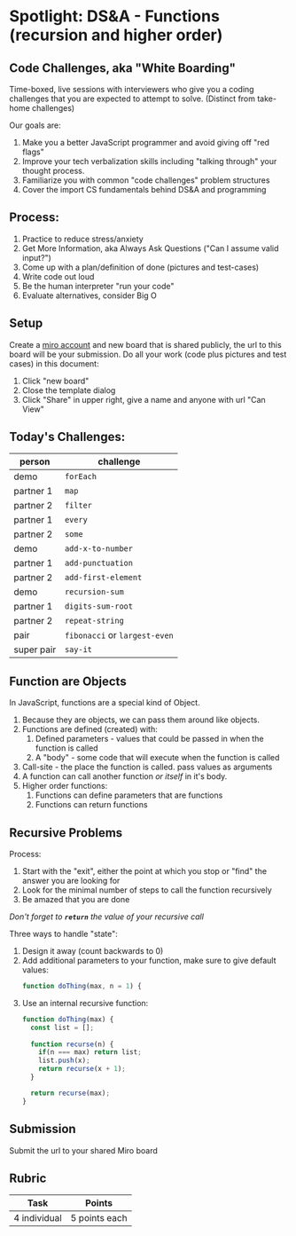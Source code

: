 # Spotlight: DS&A - Functions (recursion and higher order)

## Code Challenges, aka "White Boarding"

Time-boxed, live sessions with interviewers who give you a coding challenges that you are expected to attempt to solve. (Distinct from take-home challenges)

Our goals are:

1. Make you a better JavaScript programmer and avoid giving off "red flags"
1. Improve your tech verbalization skills including "talking through" your thought process.
1. Familiarize you with common "code challenges" problem structures
1. Cover the import CS fundamentals behind DS&A and programming

## Process:

1. Practice to reduce stress/anxiety
1. Get More Information, aka Always Ask Questions ("Can I assume valid input?")
1. Come up with a plan/definition of done (pictures and test-cases)
1. Write code out loud
1. Be the human interpreter "run your code"
1. Evaluate alternatives, consider Big O

## Setup

Create a [miro account](https://miro.com/) and new board that is shared publicly, the url to this board will be your submission. Do all your work (code plus pictures and test cases) in this document:
1. Click "new board"
1. Close the template dialog
1. Click "Share" in upper right, give a name and anyone with url "Can View"

## Today's Challenges:

person | challenge
---|---
demo | `forEach`
partner 1 | `map`
partner 2 | `filter`
partner 1 | `every`
partner 2 | `some`
demo | `add-x-to-number`
partner 1 | `add-punctuation`
partner 2 | `add-first-element`
demo | `recursion-sum`
partner 1 | `digits-sum-root`
partner 2 | `repeat-string`
pair | `fibonacci` or `largest-even`
super pair | `say-it`

## Function are Objects

In JavaScript, functions are a special kind of Object.
1. Because they are objects, we can pass them around like objects.
1. Functions are defined (created) with:
    1. Defined parameters - values that could be passed in when the function is called
    1. A "body" - some code that will execute when the function is called
1. Call-site - the place the function is called. pass values as arguments
1. A function can call another function _or itself_ in it's body. 
1. Higher order functions:
    1. Functions can define parameters that are functions
    1. Functions can return functions

## Recursive Problems

Process:
1. Start with the "exit", either the point at which you stop or "find" the answer you are looking for
1. Look for the minimal number of steps to call the function recursively
1. Be amazed that you are done

_Don't forget to **`return`** the value of your recursive call_

Three ways to handle "state":
1. Design it away (count backwards to 0)
1. Add additional parameters to your function, make sure to give default values:
    ```js
    function doThing(max, n = 1) {
    ```
1. Use an internal recursive function:
    ```js
    function doThing(max) {
      const list = [];
      
      function recurse(n) {
        if(n === max) return list;
        list.push(x);
        return recurse(x + 1);
      }

      return recurse(max);
    }
    ```

## Submission

Submit the url to your shared Miro board

## Rubric

Task | Points
---|---
4 individual | 5 points each